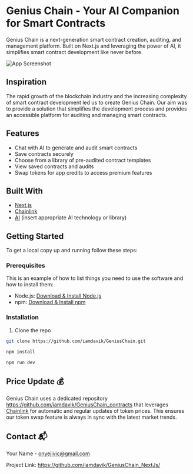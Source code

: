 # Genius Chain - Your AI Companion for Smart Contracts

Genius Chain is a next-generation smart contract creation, auditing, and management platform. Built on Next.js and leveraging the power of AI, it simplifies smart contract development like never before.

![App Screenshot](app-screenshot.jpg) 

## Inspiration

The rapid growth of the blockchain industry and the increasing complexity of smart contract development led us to create Genius Chain. Our aim was to provide a solution that simplifies the development process and provides an accessible platform for auditing and managing smart contracts.

## Features

- Chat with AI to generate and audit smart contracts
- Save contracts securely
- Choose from a library of pre-audited contract templates
- View saved contracts and audits
- Swap tokens for app credits to access premium features

## Built With

- [Next.js](https://nextjs.org/)
- [Chainlink](https://chain.link/)
- [AI](#) (insert appropriate AI technology or library)

## Getting Started

To get a local copy up and running follow these steps:

### Prerequisites

This is an example of how to list things you need to use the software and how to install them:

- Node.js: [Download & Install Node.js](https://nodejs.org/en/download/)
- npm: [Download & Install npm](https://www.npmjs.com/get-npm)

### Installation

1. Clone the repo
```sh
git clone https://github.com/iamdavik/GeniusChain.git
```
```sh
npm install
```

```sh
npm run dev
```


## Price Update 💰

Genius Chain uses a dedicated repository https://github.com/iamdavik/GeniusChain_contracts that leverages [Chainlink](https://chain.link/) for automatic and regular updates of token prices. This ensures our token swap feature is always in sync with the latest market trends.


## Contact 📬

Your Name - onyejivic@gmail.com

Project Link: https://github.com/iamdavik/GeniusChain_NextJs/

